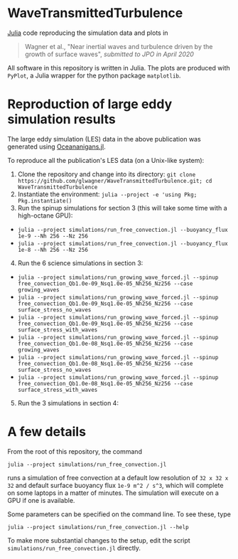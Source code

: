 # WaveTransmittedTurbulence

[Julia](https://julialang.org) code reproducing the simulation data and plots in 

> Wagner et al., "Near inertial waves and turbulence driven by the growth of surface waves", _submitted to JPO in April 2020_

All software in this repository is written in Julia. The plots are produced with `PyPlot`, a Julia wrapper for the python package `matplotlib`.

# Reproduction of large eddy simulation results

The large eddy simulation (LES) data in the above publication was generated using [Oceananigans.jl](https://github.com/climate-machine/Oceananigans.jl).

To reproduce all the publication's LES data (on a Unix-like system):

1. Clone the repository and change into its directory: `git clone https://github.com/glwagner/WaveTransmittedTurbulence.git; cd WaveTransmittedTurbulence`
2. Instantiate the environment: `julia --project -e 'using Pkg; Pkg.instantiate()`
3. Run the spinup simulations for section 3 (this will take some time with a high-octane GPU):

  * `julia --project simulations/run_free_convection.jl --buoyancy_flux 1e-9 --Nh 256 --Nz 256`
  * `julia --project simulations/run_free_convection.jl --buoyancy_flux 1e-8 --Nh 256 --Nz 256`
  
4. Run the 6 science simulations in section 3:

  * `julia --project simulations/run_growing_wave_forced.jl --spinup free_convection_Qb1.0e-09_Nsq1.0e-05_Nh256_Nz256 --case growing_waves`
  * `julia --project simulations/run_growing_wave_forced.jl --spinup free_convection_Qb1.0e-09_Nsq1.0e-05_Nh256_Nz256 --case surface_stress_no_waves`
  * `julia --project simulations/run_growing_wave_forced.jl --spinup free_convection_Qb1.0e-09_Nsq1.0e-05_Nh256_Nz256 --case surface_stress_with_waves`
  * `julia --project simulations/run_growing_wave_forced.jl --spinup free_convection_Qb1.0e-08_Nsq1.0e-05_Nh256_Nz256 --case growing_waves`
  * `julia --project simulations/run_growing_wave_forced.jl --spinup free_convection_Qb1.0e-08_Nsq1.0e-05_Nh256_Nz256 --case surface_stress_no_waves`
  * `julia --project simulations/run_growing_wave_forced.jl --spinup free_convection_Qb1.0e-08_Nsq1.0e-05_Nh256_Nz256 --case surface_stress_with_waves`
  
5. Run the 3 simulations in section 4:

# A few details

From the root of this repository, the command

```
julia --project simulations/run_free_convection.jl
```

runs a simulation of free convection at a default low resolution of `32 x 32 x 32` and default surface buoyancy flux `1e-9 m^2 / s^3`, which will complete on some laptops in a matter of minutes.
The simulation will execute on a GPU if one is available.

Some parameters can be specified on the command line.
To see these, type

```
julia --project simulations/run_free_convection.jl --help
```

To make more substantial changes to the setup, edit the script `simulations/run_free_convection.jl` directly.
